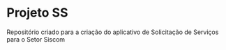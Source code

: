 # Projeto SS
Repositório criado para a criação do aplicativo de Solicitação de Serviços para o Setor Siscom
